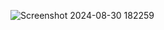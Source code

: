 ![Screenshot 2024-08-30 182259](https://github.com/user-attachments/assets/cf8ab641-37a9-4c94-80e4-85383546a5fa)
